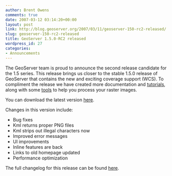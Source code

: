 ```yaml
---
author: Brent Owens
comments: true
date: 2007-03-12 03:14:20+00:00
layout: post
link: http://blog.geoserver.org/2007/03/11/geoserver-150-rc2-released/
slug: geoserver-150-rc2-released
title: GeoServer 1.5.0-RC2 released
wordpress_id: 27
categories:
- Announcements
---
```


The GeoServer team is proud to announce the second release candidate for the 1.5 series. This release brings us closer to the stable 1.5.0 release of GeoServer that contains the new and exciting coverage support (WCS). To compliment the release we have created more documentation and [tutorials](http://docs.codehaus.org/display/GEOSDOC/Load+NASA+Blue+Marble+Data), along with some [tools](http://downloads.sourceforge.net/geoserver/CoverageTools-0.2.exe?use_mirror=easynews) to help you process your raster images.

You can download the latest version [here](http://docs.codehaus.org/display/GEOS/GeoServer+1.5.0-RC2).

Changes in this version include:
- Bug fixes
- Kml returns proper PNG files
- Kml strips out illegal characters now
- Improved error messages
- UI improvements
- Inline features are back
- Links to old homepage updated
- Performance optimization

The full changelog for this release can be found [here](http://jira.codehaus.org/secure/IssueNavigator.jspa?reset=true&pid=10311&fixfor=12974).
